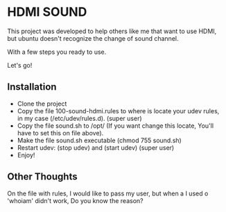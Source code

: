HDMI SOUND
==========

This project was developed to help others like me that want to use HDMI, but ubuntu doesn't recognize the change of sound channel.

With a few steps you ready to use.

Let's go!


Installation
------------

* Clone the project
* Copy the file 100-sound-hdmi.rules to where is locate your udev rules, in my case (/etc/udev/rules.d). (super user)
* Copy the file sound.sh to /opt/ (If you want change this locate, You'll have to set this on file above).
* Make the file sound.sh executable (chmod 755 sound.sh)
* Restart udev: (stop udev) and (start udev) (super user)
* Enjoy!


Other Thoughts
--------------

On the file with rules, I would like to pass my user, but when a I used o 'whoiam' didn't work, Do you know the reason?
